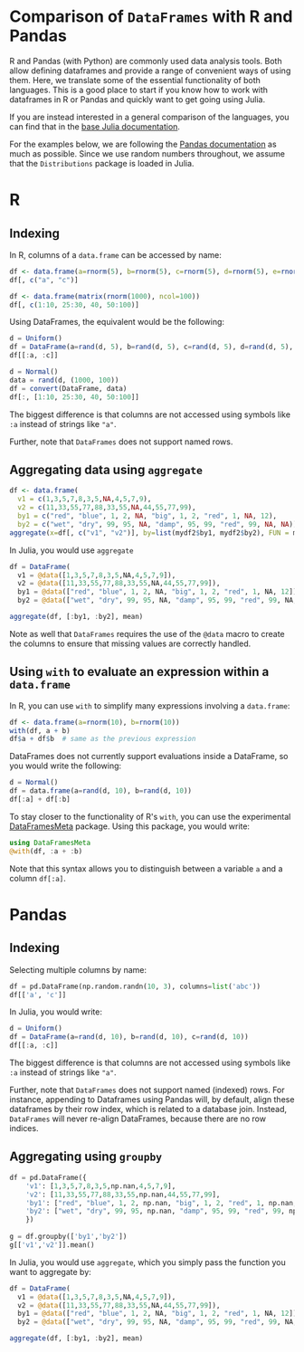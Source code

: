 # Comparison of `DataFrames` with R and Pandas

R and Pandas (with Python) are commonly used data analysis tools. Both allow defining dataframes and provide a range of convenient ways of using them. Here, we translate some of the essential functionality of both languages. This is a good place to start if you know how to work with dataframes in R or Pandas and quickly want to get going using Julia.

If you are instead interested in a general comparison of the languages, you can find that in the [base Julia documentation](http://docs.julialang.org/en/release-0.3/manual/noteworthy-differences/).

For the examples below, we are following the [Pandas documentation](http://pandas.pydata.org/pandas-docs/stable/comparison_with_r.html) as much as possible. Since we use random numbers throughout, we assume that the ``Distributions`` package is loaded in Julia.

# R

## Indexing

In R, columns of a `data.frame` can be accessed by name:

```R
df <- data.frame(a=rnorm(5), b=rnorm(5), c=rnorm(5), d=rnorm(5), e=rnorm(5))
df[, c("a", "c")]

df <- data.frame(matrix(rnorm(1000), ncol=100))
df[, c(1:10, 25:30, 40, 50:100)]
```

Using DataFrames, the equivalent would be the following:

```julia
d = Uniform()
df = DataFrame(a=rand(d, 5), b=rand(d, 5), c=rand(d, 5), d=rand(d, 5), e=rand(d, 5))
df[[:a, :c]]

d = Normal()
data = rand(d, (1000, 100))
df = convert(DataFrame, data)
df[:, [1:10, 25:30, 40, 50:100]]
```

The biggest difference is that columns are not accessed using symbols like `:a` instead of strings like `"a"`.

Further, note that `DataFrames` does not support named rows.

## Aggregating data using `aggregate`

```R
df <- data.frame(
  v1 = c(1,3,5,7,8,3,5,NA,4,5,7,9),
  v2 = c(11,33,55,77,88,33,55,NA,44,55,77,99),
  by1 = c("red", "blue", 1, 2, NA, "big", 1, 2, "red", 1, NA, 12),
  by2 = c("wet", "dry", 99, 95, NA, "damp", 95, 99, "red", 99, NA, NA))
aggregate(x=df[, c("v1", "v2")], by=list(mydf2$by1, mydf2$by2), FUN = mean)
```

In Julia, you would use ``aggregate``

```julia
df = DataFrame(
  v1 = @data([1,3,5,7,8,3,5,NA,4,5,7,9]),
  v2 = @data([11,33,55,77,88,33,55,NA,44,55,77,99]),
  by1 = @data(["red", "blue", 1, 2, NA, "big", 1, 2, "red", 1, NA, 12]),
  by2 = @data(["wet", "dry", 99, 95, NA, "damp", 95, 99, "red", 99, NA, NA]))

aggregate(df, [:by1, :by2], mean)
```

Note as well that `DataFrames` requires the use of the `@data` macro to create the columns to ensure that missing values are correctly handled.

## Using `with` to evaluate an expression within a `data.frame`

In R, you can use `with` to simplify many expressions involving a `data.frame`:

```R
df <- data.frame(a=rnorm(10), b=rnorm(10))
with(df, a + b)
df$a + df$b  # same as the previous expression
```

DataFrames does not currently support evaluations inside a DataFrame, so you would write the following:

```julia
d = Normal()
df = data.frame(a=rand(d, 10), b=rand(d, 10))
df[:a] + df[:b]
```

To stay closer to the functionality of R's `with`, you can use the experimental [DataFramesMeta](https://github.com/JuliaStats/DataFramesMeta.jl) package. Using this package, you would write:

```julia
using DataFramesMeta
@with(df, :a + :b)
```

Note that this syntax allows you to distinguish between a variable `a` and a column `df[:a]`.

# Pandas

## Indexing

Selecting multiple columns by name:

```python
df = pd.DataFrame(np.random.randn(10, 3), columns=list('abc'))
df[['a', 'c']]
```

In Julia, you would write:

```julia
d = Uniform()
df = DataFrame(a=rand(d, 10), b=rand(d, 10), c=rand(d, 10))
df[[:a, :c]]
```

The biggest difference is that columns are not accessed using symbols like `:a` instead of strings like `"a"`.

Further, note that `DataFrames` does not support named (indexed) rows. For instance, appending to Dataframes using Pandas will, by default, align these dataframes by their row index, which is related to a database join. Instead, `DataFrames` will never re-align DataFrames, because there are no row indices. 

## Aggregating using `groupby`

```python
df = pd.DataFrame({
    'v1': [1,3,5,7,8,3,5,np.nan,4,5,7,9],
    'v2': [11,33,55,77,88,33,55,np.nan,44,55,77,99],
    'by1': ["red", "blue", 1, 2, np.nan, "big", 1, 2, "red", 1, np.nan, 12],
    'by2': ["wet", "dry", 99, 95, np.nan, "damp", 95, 99, "red", 99, np.nan, np.nan]
    })
    
g = df.groupby(['by1','by2'])
g[['v1','v2']].mean()
```

In Julia, you would use ``aggregate``, which you simply pass the function you want to aggregate by:

```julia
df = DataFrame(
  v1 = @data([1,3,5,7,8,3,5,NA,4,5,7,9]),
  v2 = @data([11,33,55,77,88,33,55,NA,44,55,77,99]),
  by1 = @data(["red", "blue", 1, 2, NA, "big", 1, 2, "red", 1, NA, 12]),
  by2 = @data(["wet", "dry", 99, 95, NA, "damp", 95, 99, "red", 99, NA, NA]))

aggregate(df, [:by1, :by2], mean)
```